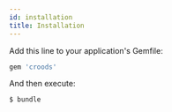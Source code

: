 ```yaml
---
id: installation
title: Installation
---
```


Add this line to your application's Gemfile:

```ruby
gem 'croods'
```

And then execute:

```bash
$ bundle
```
